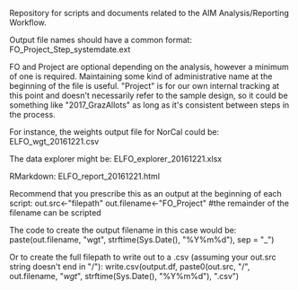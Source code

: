 Repository for scripts and documents related to the AIM Analysis/Reporting Workflow.

Output file names should have a common format:
  FO_Project_Step_systemdate.ext 

FO and Project are optional depending on the analysis, however a minimum of one is required. Maintaining some kind of administrative name at the beginning of the file is useful. "Project" is for our own internal tracking at this point and doesn't necessarily refer to the sample design, so it could be something like "2017_GrazAllots" as long as it's consistent between steps in the process.

For instance, the weights output file for NorCal could be:
  ELFO_wgt_20161221.csv

The data explorer might be: 
  ELFO_explorer_20161221.xlsx

RMarkdown:
  ELFO_report_20161221.html

Recommend that you prescribe this as an output at the beginning of each script:
  out.src<-"filepath"
  out.filename<-"FO_Project" #the remainder of the filename can be scripted

The code to create the output filename in this case would be:
  paste(out.filename, "wgt", strftime(Sys.Date(), "%Y%m%d"), sep = "_")

Or to create the full filepath to write out to a .csv (assuming your out.src string doesn't end in "/"):
  write.csv(output.df, paste0(out.src, "/", out.filename, "_wgt_", strftime(Sys.Date(), "%Y%m%d"), ".csv")
